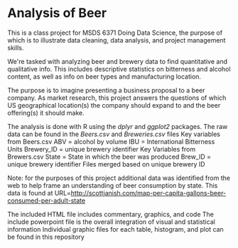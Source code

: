 # Analysis of Beer

This is a class project for MSDS 6371 Doing Data Science, the purpose of which is to illustrate data cleaning, data analysis, and project management skills. 

We're tasked with analyzing beer and brewery data to find quantitative and qualitative info.  This includes descriptive statistics on bitterness and alcohol content, as well as info on beer types and manufacturing location.

The purpose is to imagine presenting a business proposal to a beer company.  As market research, this project answers the questions of which US geographical location(s) the company should expand to and the beer offering(s) it should make.

The analysis is done with R using the *dplyr* and *ggplot2* packages.  The raw data can be found in the *Beers.csv* and *Breweries.csv* files
Key variables from Beers.csv
  ABV = alcohol by volume
  IBU = International Bitterness Units
  Brewery_ID = unique brewery identifier
 Key Variables from Brewers.csv
  State = State in which the beer was produced 
  Brew_ID = unique brewery identifier
Files merged based on unique brewery ID

Note: for the purposes of this project additional data was identified from the web to help frame an understanding of beer consumption by state. This data is found at URL=http://scottjanish.com/map-per-capita-gallons-beer-consumed-per-adult-state

The included HTML file includes commentary, graphics, and code
The include powerpoint file is the overall integration of visual and statistical information
Individual graphic files for each table, histogram, and plot can be found in this repository

